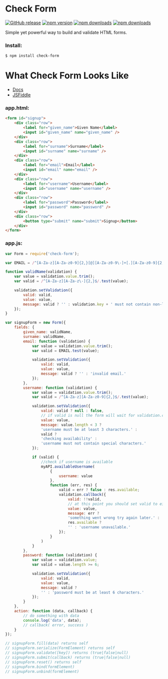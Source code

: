 # Check Form

[![GitHub release](https://img.shields.io/github/release/Mike96angelo/Form.svg?maxAge=21600)](https://github.com/Mike96Angelo/Form/releases)
[![npm version](https://img.shields.io/npm/v/check-form.svg?maxAge=21600)](https://www.npmjs.com/package/check-form)
[![npm downloads](https://img.shields.io/npm/dm/check-form.svg?maxAge=604800)](https://npm-stat.com/charts.html?package=check-form&from=2017-03-01)
[![npm downloads](https://img.shields.io/npm/dt/check-form.svg?maxAge=604800)](https://npm-stat.com/charts.html?package=check-form&from=2017-03-01)

Simple yet powerful way to build and validate HTML forms.

### Install:
```
$ npm install check-form
```
# What Check Form Looks Like

* [Docs](docs/check-form.md)
* [JSFiddle](https://jsfiddle.net/h8fzrdd3/11/)

### app.html:

```html
<form id="signup">
    <div class="row">
        <label for="given_name">Given Name</label>
        <input id="given_name" name="given_name" />
    </div>
    <div class="row">
        <label for="surname">Surname</label>
        <input id="surname" name="surname" />
    </div>
    <div class="row">
        <label for="email">Email</label>
        <input id="email" name="email" />
    </div>
    <div class="row">
        <label for="username">Username</label>
        <input id="username" name="username" />
    </div>
    <div class="row">
        <label for="password">Password</label>
        <input id="password" name="password" />
    </div>
    <div class="row">
        <button type="submit" name="submit">Signup</button>
    </div>
</form>
```

### app.js:

```JavaScript
var Form = require('check-form');

var EMAIL = /^[A-Za-z][A-Za-z0-9]{2,}[@][A-Za-z0-9\-]+[.][A-Za-z0-9]{2,}$/;

function validName(validation) {
    var value = validation.value.trim();
    var valid = /^[A-Za-z][A-Za-z\-]{2,}$/.test(value);

    validation.setValidation({
        valid: valid,
        value: value,
        message: valid ? '' : validation.key + ' must not contain non-letter characters.'
    });
}

var signupForm = new Form({
    fields: {
        given_name: validName,
        surname: validName,
        email: function (validation) {
            var value = validation.value.trim();
            var valid = EMAIL.test(value);

            validation.setValidation({
                valid: valid,
                value: value,
                message: valid ? '' : 'invalid email.'
            });
        },
        username: function (validation) {
            var value = validation.value.trim();
            var valid = /^[A-Za-z][A-Za-z0-9]{2,}$/.test(value);

            validation.setValidation({
                valid: valid ? null : false,
                // if valid is null the form will wait for validation.callback to finish validating.
                value: value,
                message: value.length < 3 ?
                'username must be at least 3 characters.' :
                valid ?
                'checking availability' :
                'username must not contain special characters.'
            });

            if (valid) {
                //check if username is available
                myAPI.availableUsername(
                    {
                        username: value
                    },
                    function (err, res) {
                        valid = err ? false : res.available;
                        validation.callback({
                            valid: !!valid,
                            // at this point you should set valid to either true or false
                            value: value,
                            message: err ?
                            'something went wrong try again later.' :
                            res.available ?
                            '' : 'username unavailable.'
                        });
                    }
                )
            }
        },
        password: function (validation) {
            var value = validation.value;
            var valid = value.length >= 6;

            validation.setValidation({
                valid: valid,
                value: value,
                message: valid ?
                '' : 'password must be at least 6 characters.'
            });
        }
    },
    action: function (data, callback) {
        // do something with data
        console.log('data', data);
        // callback( error, success )
    }
});

// signupForm.fill(data) returns self
// signupForm.serialize(FormElement) returns self
// signupForm.validate([key]) returns (true|false|null)
// signupForm.submit(callback) returns (true|false|null)
// signupForm.reset() returns self
// signupForm.bind(formElement)
// signupForm.unbind(formElement)
```
